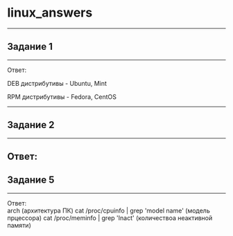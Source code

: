 # linux_answers

---
## Задание 1
---

Ответ:

DEB дистрибутивы - Ubuntu, Mint  

RPM дистрибутивы - Fedora, CentOS

---
## Задание 2
---
Ответ:
---
## Задание 5
---
Ответ:  
arch (архитектура ПК)
cat /proc/cpuinfo | grep 'model name' (модель прцессора)
cat /proc/meminfo | grep 'Inact' (количествоа неактивной памяти)



